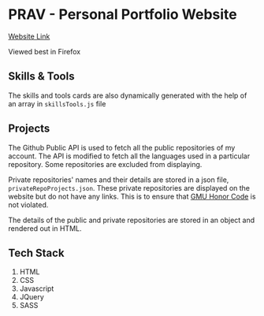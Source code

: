 # PRAV - Personal Portfolio Website

[Website Link](https://snazzy-cocada-b041d4.netlify.app/)

Viewed best in Firefox

## Skills & Tools

The skills and tools cards are also dynamically generated with the help of an array in `skillsTools.js` file

## Projects

The Github Public API is used to fetch all the public repositories of my account. The API is modified to fetch all the languages used in a particular repository. Some repositories are excluded from displaying. 

Private repositories' names and their details are stored in a json file, `privateRepoProjects.json`. These private repositories are displayed on the website but do not have any links. This is to ensure that [GMU Honor Code](https://oai.gmu.edu/full-honor-code-document/) is not violated.

The details of the public and private repositories are stored in an object and rendered out in HTML.

## Tech Stack
1. HTML
2. CSS
3. Javascript
4. JQuery
5. SASS